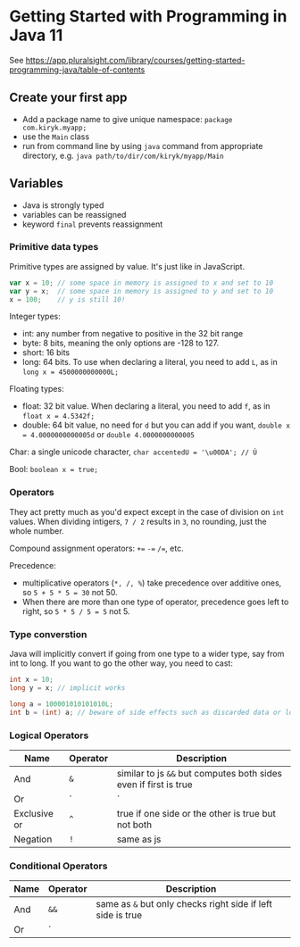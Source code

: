 # Getting Started with Programming in Java 11

See https://app.pluralsight.com/library/courses/getting-started-programming-java/table-of-contents

## Create your first app

- Add a package name to give unique namespace: `package com.kiryk.myapp;`
- use the `Main` class
- run from command line by using `java` command from appropriate directory, e.g. `java path/to/dir/com/kiryk/myapp/Main`

## Variables
- Java is strongly typed
- variables can be reassigned
- keyword `final` prevents reassignment

### Primitive data types

Primitive types are assigned by value. It's just like in JavaScript. 
```js
var x = 10; // some space in memory is assigned to x and set to 10
var y = x;  // some space in memory is assigned to y and set to 10
x = 100;    // y is still 10!
```

Integer types:
- int: any number from negative to positive in the 32 bit range
- byte: 8 bits, meaning the only options are -128 to 127.
- short: 16 bits
- long: 64 bits. To use when declaring a literal, you need to add `L`, as in `long x = 4500000000000L;`

Floating types:
- float: 32 bit value. When declaring a literal, you need to add `f`, as in `float x = 4.5342f;`
- double: 64 bit value, no need for `d` but you can add if you want, `double x = 4.0000000000005d` or `double 4.0000000000005`

Char: a single unicode character, `char accentedU = '\u00DA'; // Ú`

Bool: `boolean x = true;`

### Operators
They act pretty much as you'd expect except in the case of division on `int` values. When dividing intigers, `7 / 2` results in `3`, no rounding, just the whole number.

Compound assignment operators: `+=` `-=` `/=`, etc. 

Precedence: 

- multiplicative operators (`*, /, %`) take precedence over additive ones, so `5 + 5 * 5 = 30` not 50.
- When there are more than one type of operator, precedence goes left to right, so `5 * 5 / 5 = 5` not 5.

### Type converstion
Java will implicitly convert if going from one type to a wider type, say from int to long. If you want to go the other way, you need to cast:
```java
int x = 10;
long y = x; // implicit works

long a = 100001010101010L;
int b = (int) a; // beware of side effects such as discarded data or lost precision!
```

### Logical Operators
| Name | Operator | Description |
| ------- | ------- | -------- |
| And | `&` | similar to js `&&` but computes both sides even if first is true |
| Or | `|` | similar to js `||` but also checks both sides |
| Exclusive or | `^` | true if one side or the other is true but not both |
| Negation | `!` | same as js | 

### Conditional Operators
| Name | Operator | Description |
| ------- | ------- | -------- |
| And | `&&` | same as `&` but only checks right side if left side is true |
| Or | `||` | same as `|` but only checks right side if left is false |




